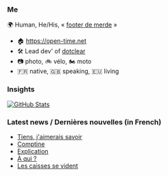 ### Me

🌍 Human, He/His, « [footer de merde](https://open-time.net/post/2013/07/17/La-veritable-histoire-du-Footer-de-merde-) » 
* 🏠 https://open-time.net 
* 🛠️ Lead dev' of [dotclear](https://git.dotclear.org/dev/dotclear)
* 📷 photo, 🚲 vélo, 🏍️ moto 
* 🇫🇷 native, 🇬🇧 speaking, 🇪🇺 living

### Insights

[![GitHub Stats](https://github-readme-stats-sigma-five.vercel.app/api?username=franck-paul)](https://github.com/franck-paul)

### Latest news / Dernières nouvelles (in French)

<!-- BLOG-POST-LIST:START -->
- [Tiens, j&#39;aimerais savoir](https://open-time.net/post/2024/10/08/Tiens-j-aimerais-savoir)
- [Comptine](https://open-time.net/post/2024/10/07/Comptine)
- [Explication](https://open-time.net/post/2024/10/06/Explication)
- [À qui ?](https://open-time.net/post/2024/10/05/A-qui)
- [Les caisses se vident](https://open-time.net/post/2024/10/04/Les-caisses-se-vident)
<!-- BLOG-POST-LIST:END -->
